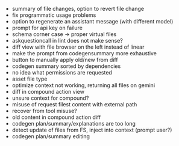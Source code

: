 - summary of file changes, option to revert file change
- fix programmatic usage problems
- option to regenerate an assistant message (with different model)
- prompt for api key on failure
- schema corner case -> proper virtual files
- askquestioncall in lint does not make sense?
- diff view with file browser on the left instead of linear
- make the prompt from codegensummary more exhaustive
- button to manually apply old/new from diff
- codegen summary sorted by dependencies
- no idea what permissions are requested
- asset file type
- optimize context not working, returning all files on gemini
- diff in compound action view
- unsure context for compound?
- misuse of request filest content with external path
- recover from tool misuse?
- old content in compound action diff
- codegen plan/summary/explanations are too long
- detect update of files from FS, inject into context (prompt user?)
- codegen plan/summary editing
